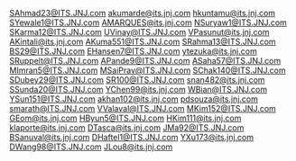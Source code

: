 SAhmad23@ITS.JNJ.com
akumarde@its.jnj.com
hkuntamu@its.jnj.com
SYewale1@ITS.JNJ.com
AMARQUES@its.jnj.com
NSuryaw1@ITS.JNJ.com
SKarma12@ITS.JNJ.com
UVinay@ITS.JNJ.com
VPasunut@its.jnj.com
AKintali@its.jnj.com
AKuma551@ITS.JNJ.com
SRahma13@ITS.JNJ.com
BS29@ITS.JNJ.com
EHansen7@ITS.JNJ.com
ytezuka@its.jnj.com
SRuppelt@ITS.JNJ.com
APande9@ITS.JNJ.com
ASaha57@ITS.JNJ.com
MImran5@ITS.JNJ.com
MSaiPrav@ITS.JNJ.com
SChak140@ITS.JNJ.com
SDubey29@ITS.JNJ.com
SR100@ITS.JNJ.com
snan482@its.jnj.com
SSunda20@ITS.JNJ.com
YChen99@its.jnj.com
WBian@ITS.JNJ.com
YSun151@ITS.JNJ.com
akhan102@its.jnj.com
pdsouza@its.jnj.com
smarath@ITS.JNJ.com
VValaval@ITS.JNJ.com
MKim152@ITS.JNJ.com
GEom@its.jnj.com
HByun5@ITS.JNJ.com
HKim111@its.jnj.com
klaporte@its.jnj.com
DTasca@its.jnj.com
JMa92@ITS.JNJ.com
BSanuval@its.jnj.com
DHaftel1@ITS.JNJ.com
YXu173@its.jnj.com
DWang98@ITS.JNJ.com
JLou8@its.jnj.com
